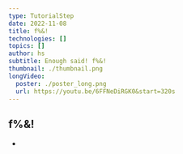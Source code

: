 ```yaml
---
type: TutorialStep
date: 2022-11-08
title: f%&!
technologies: []
topics: []
author: hs
subtitle: Enough said! f%&!
thumbnail: ./thumbnail.png
longVideo:
  poster: ./poster_long.png
  url: https://youtu.be/6FFNeDiRGK0&start=320s
---
```


## f%&!

* 
